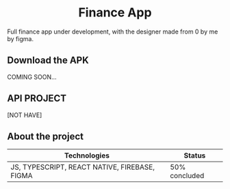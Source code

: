<h1 align="center">Finance App</h1>

<p> Full finance app under development, with the designer made from 0 by me by figma.</p>

<h2>Download the APK</h1>
<p>COMING SOON...</p>

<h2> API PROJECT </h1>
<p> [NOT HAVE] </p>


<h2> About the project </h1>

| Technologies | Status |
|---|---|
| JS, TYPESCRIPT, REACT NATIVE, FIREBASE, FIGMA | 50% concluded |
